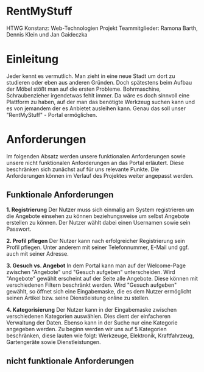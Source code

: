 RentMyStuff
===========

HTWG Konstanz: Web-Technologien Projekt 
Teammitglieder: Ramona Barth, Dennis Klein und Jan Gaideczka

Einleitung
==========

Jeder kennt es vermutlich. Man zieht in eine neue Stadt um dort zu studieren oder eben aus anderen Gründen. Doch spätestens beim Aufbau der Möbel stößt man auf die ersten Probleme. Bohrmaschine, Schraubenzieher irgendetwas fehlt immer. Da wäre es doch sinnvoll eine Plattform zu haben, auf der man das benötigte Werkzeug suchen kann und es von jemandem der es Anbietet ausleihen kann. Genau das soll unser "RentMyStuff" -  Portal ermöglichen. 

Anforderungen
=============

Im folgenden Absatz werden unsere funktionalen Anforderungen sowie unsere nicht funktionalen Anforderungen an das Portal erläutert. Diese beschränken sich zunächst auf für uns relevante Punkte. Die Anforderungen können im Verlauf des Projektes weiter angepasst werden.

Funktionale Anforderungen
-------------------------

**1. Registrierung**
	 Der Nutzer muss sich einmalig am System registrieren um die Angebote einsehen zu können beziehungsweise um selbst Angebote erstellen zu können. Der Nutzer wählt dabei einen Usernamen sowie sein Passwort.
	 
 **2. Profil pflegen**
 Der Nutzer kann nach erfolgreicher Registrierung sein Profil pflegen. Unter anderem mit seiner Telefonnummer, E-Mail und ggf. auch mit seiner Adresse. 
 
**3. Gesuch vs. Angebot**
 In dem Portal kann man auf der Welcome-Page zwischen "Angebote" und "Gesuch aufgeben" unterscheiden. Wird "Angebote" gewählt erscheint auf der Seite alle Angebote. Diese können mit verschiedenen Filtern beschränkt werden. Wird "Gesuch aufgeben" gewählt, so öffnet sich eine Eingabemaske, die es dem Nutzer ermöglicht seinen Artikel bzw. seine Dienstleistung online zu stellen. 
 
 **4. Kategorisierung**
 Der Nutzer kann in der Eingabemaske zwischen verschiedenen Kategorien auswählen. Dies dient der einfacheren Verwaltung der Daten. Ebenso kann in der Suche nur eine Kategorie angegeben werden. Zu beginn werden wir uns auf 5 Kategorien beschränken, diese lauten wie folgt: Werkzeuge, Elektronik, Kraftfahrzeug, Gartengeräte sowie Dienstleistungen.

nicht funktionale Anforderungen
-------------------------------
